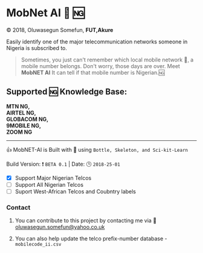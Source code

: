 # MobNet AI :signal_strength: :ng:
 :copyright: 2018, Oluwasegun Somefun, __FUT,Akure__

Easily identify one of the major telecommunication networks
someone in Nigeria is subscribed to.

> Sometimes, you just can't remember which local mobile network
:signal_strength:, a mobile number belongs.
Don't worry, those days are over.
Meet <b>MobNET AI</b>
It can tell if that mobile number is Nigerian.:ng:



## Supported :ng: Knowledge Base:<br/>
**MTN NG,<br/>AIRTEL NG,<br/> GLOBACOM NG,
<br/> 9MOBILE NG,<br/> ZOOM NG**

***

:+1:   MobNET-AI is Built with :electric_plug:
using ``` Bottle, Skeleton, and Sci-kit-Learn ```

Build Version: :exclamation: ```BETA 0.1``` |
Date: :clock3: ```2018-25-01```

- [x] Support Major Nigerian Telcos
- [ ] Support All Nigerian Telcos
- [ ] Suport West-African Telcos and Coubntry labels

### Contact
1. You can contribute to this project by contacting me via :email:
<oluwasegun.somefun@yahoo.co.uk>

2. You can also help update the telco prefix-number database - ```mobilecode_ii.csv```
